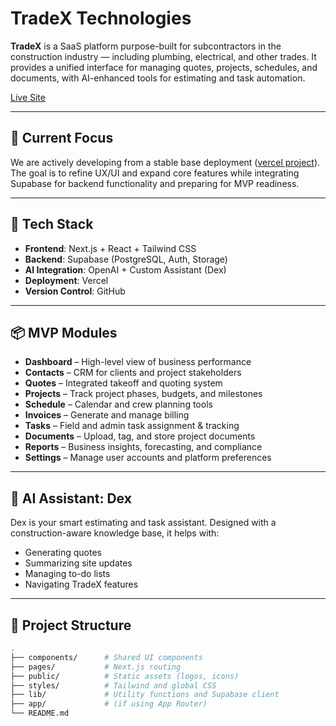# TradeX Technologies

**TradeX** is a SaaS platform purpose-built for subcontractors in the construction industry — including plumbing, electrical, and other trades. It provides a unified interface for managing quotes, projects, schedules, and documents, with AI-enhanced tools for estimating and task automation.

[Live Site](https://trade-x-phi.vercel.app)

---

## 🚀 Current Focus

We are actively developing from a stable base deployment ([vercel project](https://vercel.com/dashboard/your-projects/prj_0RN2C115wZgt9Eujt3apCi5Bpjgg)). The goal is to refine UX/UI and expand core features while integrating Supabase for backend functionality and preparing for MVP readiness.

---

## 🧱 Tech Stack

- **Frontend**: Next.js + React + Tailwind CSS  
- **Backend**: Supabase (PostgreSQL, Auth, Storage)  
- **AI Integration**: OpenAI + Custom Assistant (Dex)  
- **Deployment**: Vercel  
- **Version Control**: GitHub  

---

## 📦 MVP Modules

- **Dashboard** – High-level view of business performance  
- **Contacts** – CRM for clients and project stakeholders  
- **Quotes** – Integrated takeoff and quoting system  
- **Projects** – Track project phases, budgets, and milestones  
- **Schedule** – Calendar and crew planning tools  
- **Invoices** – Generate and manage billing  
- **Tasks** – Field and admin task assignment & tracking  
- **Documents** – Upload, tag, and store project documents  
- **Reports** – Business insights, forecasting, and compliance  
- **Settings** – Manage user accounts and platform preferences  

---

## 🧠 AI Assistant: Dex

Dex is your smart estimating and task assistant. Designed with a construction-aware knowledge base, it helps with:

- Generating quotes  
- Summarizing site updates  
- Managing to-do lists  
- Navigating TradeX features  

---

## 📁 Project Structure

```bash
.
├── components/      # Shared UI components
├── pages/           # Next.js routing
├── public/          # Static assets (logos, icons)
├── styles/          # Tailwind and global CSS
├── lib/             # Utility functions and Supabase client
├── app/             # (if using App Router)
└── README.md
